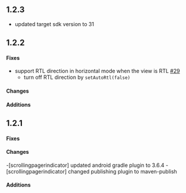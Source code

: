 ## 1.2.3
- updated target sdk version to 31

## 1.2.2

#### Fixes
- support RTL direction in horizontal mode when the view is RTL [#29](https://github.com/Tinkoff/ScrollingPagerIndicator/issues/29)
  - turn off RTL direction by `setAutoRtl(false)`

#### Changes
#### Additions

## 1.2.1

#### Fixes
#### Changes
-[scrollingpagerindicator] updated android gradle plugin to 3.6.4
-[scrollingpagerindicator] changed publishing plugin to maven-publish
#### Additions
